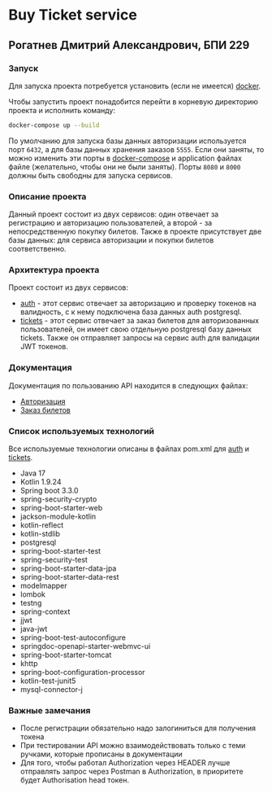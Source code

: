 # Buy Ticket service
## Рогатнев Дмитрий Александрович, БПИ 229

### Запуск

Для запуска проекта потребуется установить (если не имеется) [docker](https://www.docker.com/products/docker-desktop/).

Чтобы запустить проект понадобится перейти в корневую директорию проекта и исполнить команду:

```bash
docker-compose up --build
```

По умолчанию для запуска базы данных авторизации используется порт `6432`, а для базы данных хранения заказов `5555`.
Если они заняты, то можно изменить эти порты в [docker-compose](docker-compose.yaml) и application файлах  файле (желательно, чтобы
они не были заняты). Порты `8080` и `8000` должны
быть свободны для запуска сервисов.

### Описание проекта

Данный проект состоит из двух сервисов: один отвечает за регистрацию и авторизацию пользователей, а второй - за 
непосредственную покупку билетов. Также в проекте присутствует две базы данных: для сервиса авторизации и покупки билетов
соответственно.

### Архитектура проекта

Проект состоит из двух сервисов:

* [auth](auth) - этот сервис отвечает за авторизацию и проверку токенов на валидность, с к нему подключена база данных auth postgresql.
* [tickets](tickets) - этот сервис отвечает за заказ билетов для авторизованных пользователей, он имеет свою отдельную postgresql базу данных tickets. Также он отправляет запросы на сервис auth для валидации JWT токенов.

### Документация

Документация по пользованию API находится в следующих файлах:

* [Авторизация](auth/Swagger.json)
* [Заказ билетов](tickets/Swagger.json)

### Список используемых технологий

Все используемые технологии описаны в файлах pom.xml для [auth](auth/pom.xml) и [tickets](tickets/pom.xml).

* Java 17
* Kotlin 1.9.24
* Spring boot 3.3.0
* spring-security-crypto
* spring-boot-starter-web
* jackson-module-kotlin
* kotlin-reflect
* kotlin-stdlib
* postgresql
* spring-boot-starter-test
* spring-security-test
* spring-boot-starter-data-jpa
* spring-boot-starter-data-rest
* modelmapper
* lombok
* testng
* spring-context
* jjwt
* java-jwt
* spring-boot-test-autoconfigure
* springdoc-openapi-starter-webmvc-ui
* spring-boot-starter-tomcat
* khttp
* spring-boot-configuration-processor
* kotlin-test-junit5
* mysql-connector-j

### Важные замечания

* После регистрации обязательно надо залогиниться для получения токена
* При тестировании API можно взаимодействовать только с теми ручками, которые прописаны в документации
* Для того, чтобы работал Authorization через HEADER лучше отправлять запрос через Postman в Authorization, в приоритете будет Authorisation head токен.